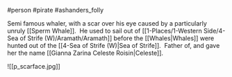 #person #pirate #ashanders_folly 

Semi famous whaler, with a scar over his eye caused by a particularly unruly [[Sperm Whale]].  He used to sail out of [[1-Places/1-Western Side/4-Sea of Strife (W)/Aramath/Aramath]] before the [[Whales|Whales]] were hunted out of the [[4-Sea of Strife (W)|Sea of Strife]].  Father of, and gave her the name [[Gianna Zarina Celeste Roisin|Celeste]].

![[p_scarface.jpg]]